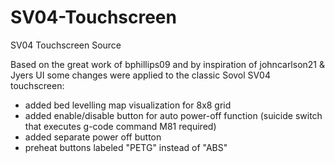 # SV04-Touchscreen
SV04 Touchscreen Source

Based on the great work of bphillips09 and by inspiration of johncarlson21 & Jyers UI some changes were applied to the classic Sovol SV04 touchscreen:

 - added bed levelling map visualization for 8x8 grid
 - added enable/disable button for auto power-off function (suicide switch that executes g-code command M81 required)
 - added separate power off button
 - preheat buttons labeled "PETG" instead of "ABS"
